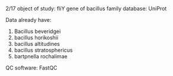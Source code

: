 2/17
object of study: fliY gene of bacillus family
database: UniProt

Data already have:
1) Bacillus beveridgei
2) bacillus horikoshii
3) bacillus altitudines
4) bacillus stratosphericus
5) bartpnella rochalimae

QC software: FastQC
